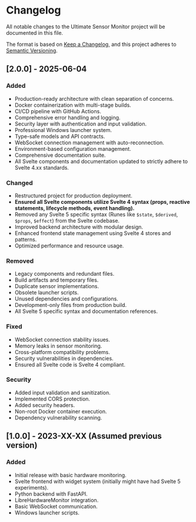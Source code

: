 # Changelog

All notable changes to the Ultimate Sensor Monitor project will be documented in this file.

The format is based on [Keep a Changelog](https://keepachangelog.com/en/1.0.0/),
and this project adheres to [Semantic Versioning](https://semver.org/spec/v2.0.0.html).

## [2.0.0] - 2025-06-04

### Added
- Production-ready architecture with clean separation of concerns.
- Docker containerization with multi-stage builds.
- CI/CD pipeline with GitHub Actions.
- Comprehensive error handling and logging.
- Security layer with authentication and input validation.
- Professional Windows launcher system.
- Type-safe models and API contracts.
- WebSocket connection management with auto-reconnection.
- Environment-based configuration management.
- Comprehensive documentation suite.
- All Svelte components and documentation updated to strictly adhere to Svelte 4.xx standards.

### Changed
- Restructured project for production deployment.
- **Ensured all Svelte components utilize Svelte 4 syntax (props, reactive statements, lifecycle methods, event handling).**
- Removed any Svelte 5 specific syntax (Runes like `$state`, `$derived`, `$props`, `$effect`) from the Svelte codebase.
- Improved backend architecture with modular design.
- Enhanced frontend state management using Svelte 4 stores and patterns.
- Optimized performance and resource usage.

### Removed
- Legacy components and redundant files.
- Build artifacts and temporary files.
- Duplicate sensor implementations.
- Obsolete launcher scripts.
- Unused dependencies and configurations.
- Development-only files from production build.
- All Svelte 5 specific syntax and documentation references.

### Fixed
- WebSocket connection stability issues.
- Memory leaks in sensor monitoring.
- Cross-platform compatibility problems.
- Security vulnerabilities in dependencies.
- Ensured all Svelte code is Svelte 4 compliant.

### Security
- Added input validation and sanitization.
- Implemented CORS protection.
- Added security headers.
- Non-root Docker container execution.
- Dependency vulnerability scanning.

## [1.0.0] - 2023-XX-XX (Assumed previous version)

### Added
- Initial release with basic hardware monitoring.
- Svelte frontend with widget system (initially might have had Svelte 5 experiments).
- Python backend with FastAPI.
- LibreHardwareMonitor integration.
- Basic WebSocket communication.
- Windows launcher scripts.
